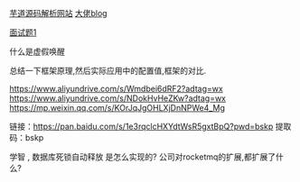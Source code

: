 [芋道源码解析网站](https://www.iocoder.cn/)
[大佬blog](https://blog.csdn.net/qq_19414183?type=blog)

[面试题1](https://mp.weixin.qq.com/s/A2EWJDUhNZjERVd-UCg-Eg)

什么是虚假唤醒

总结一下框架原理,然后实际应用中的配置值,框架的对比.


https://www.aliyundrive.com/s/Wmdbei6dRF2?adtag=wx
https://www.aliyundrive.com/s/NDokHvHeZKw?adtag=wx
https://mp.weixin.qq.com/s/KOrJqJgOHLXjDnNPWe4_Mg


链接：https://pan.baidu.com/s/1e3rqclcHXYdtWsR5gxtBpQ?pwd=bskp
提取码：bskp

学智 , 数据库死锁自动释放 是怎么实现的?
公司对rocketmq的扩展,都扩展了什么?


